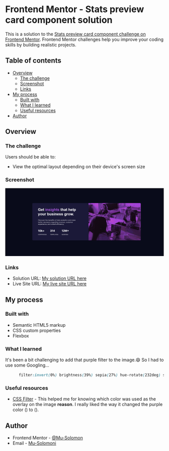 # Frontend Mentor - Stats preview card component solution

This is a solution to the [Stats preview card component challenge on Frontend Mentor](https://www.frontendmentor.io/challenges/stats-preview-card-component-8JqbgoU62). Frontend Mentor challenges help you improve your coding skills by building realistic projects. 

## Table of contents

- [Overview](#overview)
  - [The challenge](#the-challenge)
  - [Screenshot](#screenshot)
  - [Links](#links)
- [My process](#my-process)
  - [Built with](#built-with)
  - [What I learned](#what-i-learned)
  - [Useful resources](#useful-resources)
- [Author](#author)

## Overview

### The challenge

Users should be able to:

- View the optimal layout depending on their device's screen size

### Screenshot

![](./screenshot.jpg)

### Links

- Solution URL: [My solution URL here](https://your-solution-url.com)
- Live Site URL: [My live site URL here](https://stats-preview-main.netlify.app/)

## My process

### Built with

- Semantic HTML5 markup
- CSS custom properties
- Flexbox

### What I learned

It's been a bit challenging to add that purple filter to the image.😄
So I had to use some Googling...

```css
      filter:invert(0%) brightness(39%) sepia(27%) hue-rotate(232deg) saturate(1471%) contrast(92%);
```



### Useful resources

- [CSS Filter](https://www.example.com) - This helped me for knowing which color was used as the overlay on the image **reason**. I really liked the way it changed the purple color () to ().

## Author

- Frontend Mentor - [@Mu-Solomon](https://www.frontendmentor.io/profile/Mu-Solomon)
- Email - [Mu-Solomoni](mailto:musolomoni@gmail.com)
